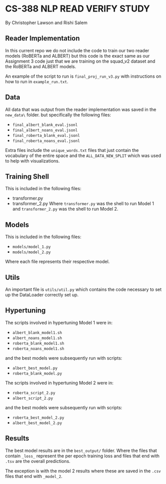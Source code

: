 # CS-388 NLP READ VERIFY STUDY
By Christopher Lawson and Rishi Salem

## Reader Implementation
In this current repo we do not include the code to train our two reader models (RoBERTa and ALBERT) but this code is the exact same as our Assignment 3 code just that we are training on the squad_v2 dataset and the RoBERTa and ALBERT models.

An example of the script to run is `final_proj_run_v3.py` with instructions on how to run in `example_run.txt`.

## Data
All data that was output from the reader implementation was saved in the `new_data\` folder. but specifically the following files:
- `final_albert_blank_eval.jsonl`
- `final_albert_noans_eval.jsonl`
- `final_roberta_blank_eval.jsonl`
- `final_roberta_noans_eval.jsonl`

Extra files include the `unique_words.txt` files that just contain the vocabulary of the entire space and the `ALL_DATA_NEW_SPLIT` which was used to help with visualizations.

## Training Shell
This is included in the following files:
- transformer.py
- transformer_2.py
Where `transformer.py` was the shell to run Model 1 and `transformer_2.py` was the shell to run Model 2.

## Models
This is included in the following files:
- `models/model_1.py`
- `models/model_2.py`

Where each file represents their respective model.

## Utils
An important file is `utils/util.py` which contains the code necessary to set up the DataLoader correctly set up.

## Hypertuning
The scripts involved in hypertuning Model 1 were in:
- `albert_blank_model1.sh`
- `albert_noans_model1.sh`
- `roberta_blank_model1.sh`
- `roberta_noans_model1.sh`

and the best models were subsequently run with scripts:
- `albert_best_model.py`
- `roberta_blank_model.py`

The scripts involved in hypertuning Model 2 were in:
- `roberta_script_2.py`
- `albert_script_2.py`

and the best models were subsequently run with scripts:
- `roberta_best_model_2.py`
- `albert_best_model_2.py`

## Results
The best model results are in the `best_output/` folder. Where the files that contain `_loss_` represent the per epoch training loss and files that end with `.tsv` are the overall predictions.

The exception is with the model 2 results where these are saved in the `.csv` files that end with `_model_2`.